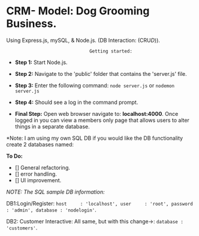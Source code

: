 # CRM- Model: Dog Grooming Business. 
Using Express.js, mySQL, & Node.js.
(DB Interaction: (CRU*D*)).



								   Getting started:
- **Step 1:**
Start Node.js.

- **Step 2:**
Navigate to the 'public' folder that contains the 'server.js' file.

- **Step 3:**
Enter the following command:
`node server.js`
or
`nodemon server.js`

- **Step 4:**
Should see a log in the command prompt.

- **Final Step:**
Open web browser navigate to: **localhost:4000**.
Once logged in you can view a members only page that allows users to alter things in a separate database.

*Note: I am using my own SQL DB if you would like the DB functionality create 2 databases named: 

**To Do:**
- [] General refactoring.
- [] error handling.
- [] UI improvement.

*NOTE: The SQL sample DB information:*

DB1:Login/Register:
`host     : 'localhost',
	user     : 'root',
	password : 'admin',
	database : 'nodelogin'`.

DB2: Customer Interactive:
  All same, but with this change->:
   `database : 'customers'`.
  
